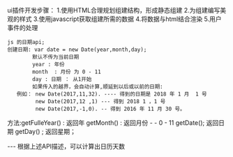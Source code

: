 ui插件开发步骤：
	1.使用HTML合理规划组建结构，形成静态组建
	2.为组建编写美观的样式
	3.使用javascript获取组建所需的数据
	4.将数据与html结合渲染
	5.用户事件的处理


    js 的日期api;
    创建日期: var date = new Date(year,month,day);
            默认不传为当前日期
            year : 年份
            month  : 月份 为 0 - 11 
            day : 日期 ： 从1开始
            如果传入的越界，会自动计算,顺延到以后或以前的日期:
       例如： new Date(2017,11,32). ---- 得到的日期是 2018 年 1 月  1 号
             new Date(2017,12 ,1) --- 得到 2018 1 ，1 号    
             new Date(2017,-1,0). -- 得到 2016 年 11 月 30 号。
 方法:getFulleYear()   : 返回年
      getMonth() : 返回月份 - - 0 - 11
      getDate(); 返回日期
      getDay() ; 返回星期；

---  根据上述API描述，可以计算出日历天数 